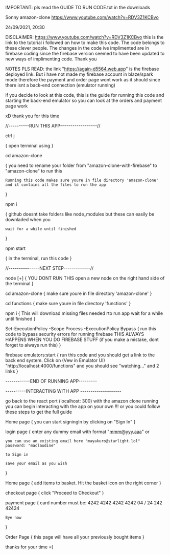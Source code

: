 
IMPORTANT: pls read the GUIDE TO RUN CODE.txt in the downloads


Sonny amazon-clone https://www.youtube.com/watch?v=RDV3Z1KCBvo


24/09/2021, 20:30

DISCLAIMER:
https://www.youtube.com/watch?v=RDV3Z1KCBvo
this is the link to the tutorial i followed on 
how to make this code. The code belongs to these clever people.
The changes in the code ive implimented are in firebase coding 
since the firebase version seemed to have been updated to new 
ways of implimenting code. Thank you

NOTES PLS READ:
the link "https://again-d5564.web.app" is the firebase deployed link.
But i have not made my firebase account in blaze/spark mode
therefore the payment and order page wont work as it should since
there isnt a back-end connection (emulator running)

if you decide to look at this code,
this is the guide for running this code 
and starting the back-end emulator 
so you can look at the orders and payment 
page work

xD thank you for this time

//----------RUN THIS APP------------------//

ctrl j

{
    open terminal using 
}

cd amazon-clone

{
    you need to rename your folder from "amazon-clone-with-firebase" 
    to "amazon-clone" to run this
    
    Running this code makes sure youre in file directory 'amazon-clone' 
    and it contains all the files to run the app
}

npm i

{
    github doesnt take folders like node_modules 
    but these can easily be downladed when you 

    wait for a while until finished
}


npm start

{
    in the terminal, run this code 
}

//---------------NEXT STEP-------------//

node [+]
{
    YOU DONT RUN THIS
    open a new node on the right hand side of the terminal
}

cd amazon-clone
{
    make sure youre in file directory 'amazon-clone'
}

cd functions
{
    make sure youre in file directory 'functions'
}

npm i
{
    This will download missing files needed rto run app
    wait for a while until finished
}

Set-ExecutionPolicy -Scope Process -ExecutionPolicy Bypass
{
    run this code to bypass security errors for running firebase
    THIS ALWAYS HAPPENS WHEN YOU DO FIREBASE STUFF 
    (if you make a mistake, dont forget to always run this)
}

firebase emulators:start
{
    run this code and you should get a link to the 
    back end system. Click on (Vew in Emulator UI) "http://localhost:4000/functions" 
    and you should see "watching..."
    and 2 links
}

------------END OF RUNNING APP---------

----------INTERACTING WITH APP --------------------

go back to the react port (localhost: 300) with the amazon clone running
you can begin interacting with the app on your own !!! 
or you could follow these steps to get the full guide

Home page
{
    you can start signingIn by clicking on "Sign In"
}

login page
{
    enter any dummy email with format "mmm@yyy.aaa"
    or 
    
    you can use an existing email here "mayakuro@starlight.lol"
    password: "maclaudine"
    
    to Sign in

    save your email as you wish
}

Home page
{
    add items to basket. Hit the basket icon on the right corner
}

checkout page
{
    click "Proceed to Checkout"
}

payment page
{
    card number must be:
    4242 4242 4242 4242         04 / 24     242     42424

    Bye now
}

Order Page
{
    this page will have all your previously bought items
}

thanks for your time =)

